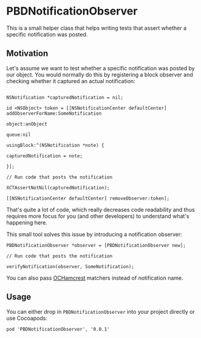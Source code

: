 # PBDNotificationObserver

This is a small helper class that helps writing tests that assert whether a specific notification was posted. 

## Motivation

Let's assume we want to test whether a specific notification was posted by our object. You would normally do this by registering a block observer and checking whether it captured an actual notification:

```objc

NSNotification *capturedNotification = nil;

id <NSObject> token = [[NSNotificationCenter defaultCenter] addObserverForName:SomeNotification
                                                                        object:anObject
                                                                         queue:nil
                                                                    usingBlock:^(NSNotification *note) {
                                                                        capturedNotification = note;
                                                                    }];

// Run code that posts the notification

XCTAssertNotNil(capturedNotification);

[[NSNotificationCenter defaultCenter] removeObserver:token];

```

That's quite a lot of code, which really decreases code readability and thus requires more focus for you (and other developers) to understand what's happening here. 

This small tool solves this issue by introducing a notification observer:

```objc
PBDNotificationObserver *observer = [PBDNotificationObserver new];

// Run code that posts the notification

verifyNotification(observer, SomeNotification);
```

You can also pass [OCHamcrest](https://github.com/hamcrest/OCHamcrest) matchers instead of notification name. 

## Usage

You can either drop in `PBDNotificationObserver` into your project directly or use Cocoapods:

```
pod 'PBDNotificationObserver', '0.0.1'
```
